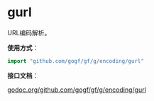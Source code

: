 
# gurl

URL编码解析。

**使用方式**：
```go
import "github.com/gogf/gf/g/encoding/gurl"
```

**接口文档**：

[godoc.org/github.com/gogf/gf/g/encoding/gurl](https://godoc.org/github.com/gogf/gf/g/encoding/gurl)

